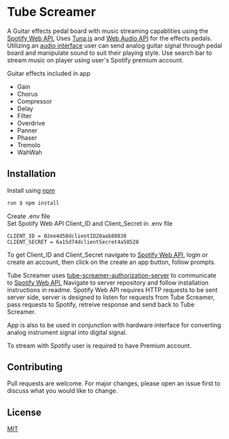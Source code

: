 # Tube Screamer

A Guitar effects pedal board with music streaming capablities using the [Spotify Web API.](https://developer.spotify.com/documentation/web-api/) Uses [Tuna.js](https://github.com/Theodeus/tuna) and [Web Audio API](https://www.w3.org/TR/webaudio/) for the effects pedals. Utilizing an [audio interface](https://en.wikipedia.org/wiki/Audio_interface) user can send analog guitar signal through pedal board and manipulate sound to suit their playing style. Use search bar to stream music on player using user's Spotify premium account.

Guitar effects included in app
* Gain 
* Chorus 
* Compressor 
* Delay 
* Filter 
* Overdrive 
* Panner 
* Phaser 
* Tremolo 
* WahWah

## Installation

Install using [npm](https://docs.npmjs.com/downloading-and-installing-node-js-and-npm)

```bash
run $ npm install
```
Create .env file<br>
Set Spotify Web API Client_ID and Client_Secret in .env file

```
CLIENT_ID = 02ee4d58dclientID20aab88838
CLIENT_SECRET = 6a15d74dclientSecret4a58528
```
To get Client_ID and Client_Secret navigate to [Spotify Web API](https://developer.spotify.com/dashboard/applications), login or create an account, then click on the create an app button, follow prompts.

Tube Screamer uses [tube-screamer-authorization-server](https://github.com/lahb2434/tube-screamer-authorization-server) to communicate to [Spotify Web API.](https://developer.spotify.com/documentation/web-api/) Navigate to server repository and follow installation instructions in readme.  Spotify Web API requires HTTP requests to be sent server side, server is designed to listen for requests from Tube Screamer, pass requests to Spotify, retreive response and send back to Tube Screamer.

App is also to be used in conjunction with hardware interface for converting analog instrument signal into digital signal. 

To stream with Spotify user is required to have Premium account.

## Contributing
Pull requests are welcome. For major changes, please open an issue first to discuss what you would like to change.

## License
[MIT](https://choosealicense.com/licenses/mit/)